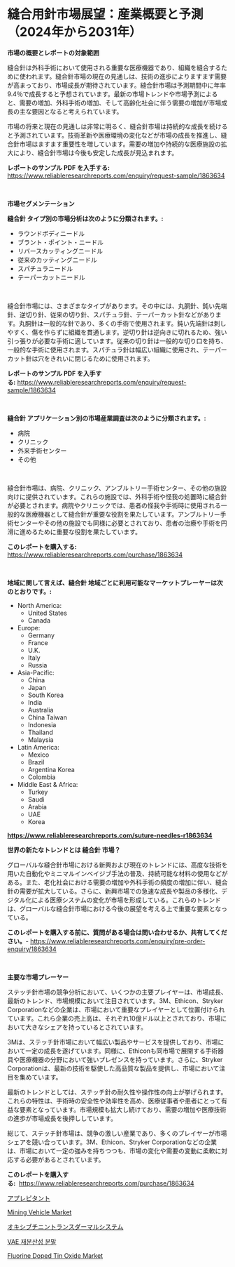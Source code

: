<p><h1>縫合用針市場展望：産業概要と予測（2024年から2031年）</h1></p><p><strong>市場の概要とレポートの対象範囲</strong></p>
<p><p>縫合針は外科手術において使用される重要な医療機器であり、組織を縫合するために使われます。縫合針市場の現在の見通しは、技術の進歩によりますます需要が高まっており、市場成長が期待されています。縫合針市場は予測期間中に年率9.4％で成長すると予想されています。最新の市場トレンドや市場予測によると、需要の増加、外科手術の増加、そして高齢化社会に伴う需要の増加が市場成長の主な要因となると考えられています。</p><p>市場の将来と現在の見通しは非常に明るく、縫合針市場は持続的な成長を続けると予測されています。技術革新や医療環境の変化などが市場の成長を推進し、縫合針市場はますます重要性を増しています。需要の増加や持続的な医療施設の拡大により、縫合針市場は今後も安定した成長が見込まれます。</p></p>
<p><strong>レポートのサンプル PDF を入手する:</strong> <a href="https://www.reliableresearchreports.com/enquiry/request-sample/1863634">https://www.reliableresearchreports.com/enquiry/request-sample/1863634</a></p>
<p>&nbsp;</p>
<p><strong>市場セグメンテーション</strong></p>
<p><strong>縫合針 タイプ別の市場分析は次のように分類されます。:</strong></p>
<p><ul><li>ラウンドボディニードル</li><li>ブラント・ポイント・ニードル</li><li>リバースカッティングニードル</li><li>従来のカッティングニードル</li><li>スパチュラニードル</li><li>テーパーカットニードル</li></ul></p>
<p>&nbsp;</p>
<p><p>縫合針市場には、さまざまなタイプがあります。その中には、丸胴針、鈍い先端針、逆切り針、従来の切り針、スパチュラ針、テーパーカット針などがあります。丸胴針は一般的な針であり、多くの手術で使用されます。鈍い先端針は刺しやすく、傷を作らずに組織を貫通します。逆切り針は逆向きに切れるため、強い引っ張りが必要な手術に適しています。従来の切り針は一般的な切り口を持ち、一般的な手術に使用されます。スパチュラ針は幅広い組織に使用され、テーパーカット針は穴をきれいに閉じるために使用されます。</p></p>
<p><strong>レポートのサンプル PDF を入手する:</strong>&nbsp;<a href="https://www.reliableresearchreports.com/enquiry/request-sample/1863634">https://www.reliableresearchreports.com/enquiry/request-sample/1863634</a></p>
<p>&nbsp;</p>
<p><strong> 縫合針 アプリケーション別の市場産業調査は次のように分類されます。:</strong></p>
<p><ul><li>病院</li><li>クリニック</li><li>外来手術センター</li><li>その他</li></ul></p>
<p>&nbsp;</p>
<p><p>縫合針市場は、病院、クリニック、アンブルトリー手術センター、その他の施設向けに提供されています。これらの施設では、外科手術や怪我の処置時に縫合針が必要とされます。病院やクリニックでは、患者の怪我や手術時に使用される一般的な医療機器として縫合針が重要な役割を果たしています。アンブルトリー手術センターやその他の施設でも同様に必要とされており、患者の治療や手術を円滑に進めるために重要な役割を果たしています。</p></p>
<p><strong>このレポートを購入する:</strong>&nbsp; <a href="https://www.reliableresearchreports.com/purchase/1863634">https://www.reliableresearchreports.com/purchase/1863634</a></p>
<p>&nbsp;</p>
<p><strong>地域に関して言えば、縫合針 地域ごとに利用可能なマーケットプレーヤーは次のとおりです。:</strong></p>
<p><ul>
    <li>
        North America:
        <ul>
            <li>United States</li>
            <li>Canada</li>
        </ul>
    </li>
    <li>
        Europe:
        <ul>
            <li>Germany</li>
            <li>France</li>
            <li>U.K.</li>
            <li>Italy</li>
            <li>Russia</li>
        </ul>
    </li>
    <li>
        Asia-Pacific:
        <ul>
            <li>China</li>
            <li>Japan</li>
            <li>South Korea</li>
            <li>India</li>
            <li>Australia</li>
            <li>China Taiwan</li>
            <li>Indonesia</li>
            <li>Thailand</li>
            <li>Malaysia</li>
        </ul>
    </li>
    <li>
        Latin America:
        <ul>
            <li>Mexico</li>
            <li>Brazil</li>
            <li>Argentina Korea</li>
            <li>Colombia</li>
        </ul>
    </li>
    <li>
        Middle East & Africa:
        <ul>
            <li>Turkey</li>
            <li>Saudi</li>
            <li>Arabia</li>
            <li>UAE</li>
            <li>Korea</li>
        </ul>
    </li>
    </ul></p>
<p><strong><a href="https://www.reliableresearchreports.com/suture-needles-r1863634">https://www.reliableresearchreports.com/suture-needles-r1863634</a></strong>&nbsp;</p>
<p><strong>世界の新たなトレンドとは 縫合針 市場？</strong></p>
<p><p>グローバルな縫合針市場における新興および現在のトレンドには、高度な技術を用いた自動化やミニマルインベイジブ手法の普及、持続可能な材料の使用などがある。また、老化社会における需要の増加や外科手術の頻度の増加に伴い、縫合針の需要が拡大している。さらに、新興市場での急速な成長や製品の多様化、デジタル化による医療システムの変化が市場を形成している。これらのトレンドは、グローバルな縫合針市場における今後の展望を考える上で重要な要素となっている。</p></p>
<p><strong>このレポートを購入する前に、質問がある場合は問い合わせるか、共有してください。</strong>- <a href="https://www.reliableresearchreports.com/enquiry/pre-order-enquiry/1863634">https://www.reliableresearchreports.com/enquiry/pre-order-enquiry/1863634</a></p>
<p>&nbsp;</p>
<p><strong>主要な市場プレーヤー</strong></p>
<p><p>ステッチ針市場の競争分析において、いくつかの主要プレイヤーは、市場成長、最新のトレンド、市場規模において注目されています。3M、Ethicon、Stryker Corporationなどの企業は、市場において重要なプレイヤーとして位置付けられています。これら企業の売上高は、それぞれ10億ドル以上とされており、市場において大きなシェアを持っているとされています。</p><p>3Mは、ステッチ針市場において幅広い製品やサービスを提供しており、市場において一定の成長を遂げています。同様に、Ethiconも同市場で展開する手術器具や医療機器の分野において強いプレゼンスを持っています。さらに、Stryker Corporationは、最新の技術を駆使した高品質な製品を提供し、市場において注目を集めています。</p><p>最新のトレンドとしては、ステッチ針の耐久性や操作性の向上が挙げられます。これらの特性は、手術時の安全性や効率性を高め、医療従事者や患者にとって有益な要素となっています。市場規模も拡大し続けており、需要の増加や医療技術の進歩が市場成長を後押ししています。</p><p>総じて、ステッチ針市場は、競争の激しい産業であり、多くのプレイヤーが市場シェアを競い合っています。3M、Ethicon、Stryker Corporationなどの企業は、市場において一定の強みを持ちつつも、市場の変化や需要の変動に柔軟に対応する必要があるとされています。</p></p>
<p><strong>このレポートを購入する:</strong>&nbsp;&nbsp;<a href="https://www.reliableresearchreports.com/purchase/1863634">https://www.reliableresearchreports.com/purchase/1863634</a></p>
<p><p><a href="https://github.com/AaronVargas43/Market-Research-Report-List-1/blob/main/983006932709.md">アプレピタント</a></p><p><a href="https://view.publitas.com/reportprime-1/mining-vehicle-market-trends-and-market-analysis-forecasted-for-period-2024-2031/">Mining Vehicle Market</a></p><p><a href="https://github.com/CloydAbbott2023/Market-Research-Report-List-1/blob/main/292337532710.md">オキシブチニントランスダーマルシステム</a></p><p><a href="https://github.com/JackieFauhey9089475/Market-Research-Report-List-1/blob/main/389760629764.md">VAE 재분산성 분말</a></p><p><a href="https://issuu.com/reportprime-2/docs/fluorine-doped-tin-oxide-market-size-2030.pptx">Fluorine Doped Tin Oxide Market</a></p></p>